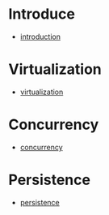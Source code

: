 # Introduce

* [introduction](./detail/introduction.md)

# Virtualization

* [virtualization](./detail/virtualization/virtualization.md)

# Concurrency

* [concurrency](./detail/concurrency/concurrency.md)

# Persistence

* [persistence](./detail/persistence/persistence.md)